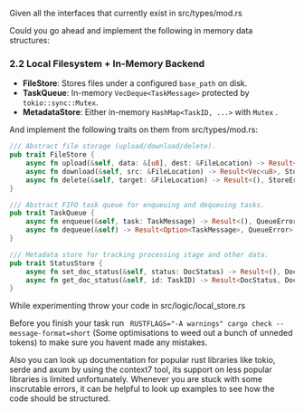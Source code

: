 Given all the interfaces that currently exist in src/types/mod.rs

Could you go ahead and implement the following in memory data structures:

### 2.2 Local Filesystem + In-Memory Backend

- **FileStore**: Stores files under a configured `base_path` on disk.  
- **TaskQueue**: In-memory `VecDeque<TaskMessage>` protected by `tokio::sync::Mutex`.  
- **MetadataStore**: Either in-memory `HashMap<TaskID, ...>` with `Mutex` .


And implement the following traits on them from src/types/mod.rs:

```rs
/// Abstract file storage (upload/download/delete).
pub trait FileStore {
    async fn upload(&self, data: &[u8], dest: &FileLocation) -> Result<(), StoreError>;
    async fn download(&self, src: &FileLocation) -> Result<Vec<u8>, StoreError>;
    async fn delete(&self, target: &FileLocation) -> Result<(), StoreError>;
}

/// Abstract FIFO task queue for enqueuing and dequeuing tasks.
pub trait TaskQueue {
    async fn enqueue(&self, task: TaskMessage) -> Result<(), QueueError>;
    async fn dequeue(&self) -> Result<Option<TaskMessage>, QueueError>;
}

/// Metadata store for tracking processing stage and other data.
pub trait StatusStore {
    async fn set_doc_status(&self, status: DocStatus) -> Result<(), DocStatusError>;
    async fn get_doc_status(&self, id: TaskID) -> Result<DocStatus, DocStatusError>;
}

```
While experimenting throw your code in src/logic/local_store.rs 

Before you finish your task run ` RUSTFLAGS="-A warnings" cargo check --message-format=short` (Some optimisations to weed out a bunch of unneded tokens) to make sure you havent made any mistakes.

Also you can look up documentation for popular rust libraries like tokio, serde and axum by using the context7 tool, its support on less popular libraries is limited unfortunately. Whenever you are stuck with some inscrutable errors, it can be helpful to look up examples to see how the code should be structured.

